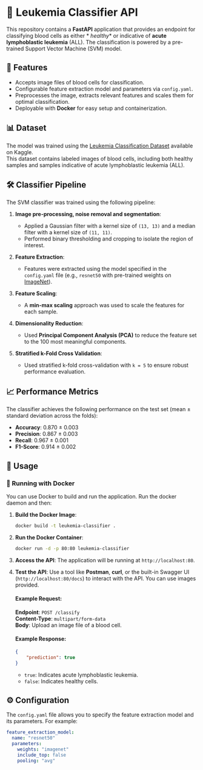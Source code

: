 # 🔬 Leukemia Classifier API

This repository contains a **FastAPI** application that provides an endpoint for classifying blood cells as either *
*healthy** or indicative of **acute lymphoblastic leukemia** (ALL). The classification is powered by a pre-trained
Support Vector Machine (SVM) model.

## 🌟 Features

- Accepts image files of blood cells for classification.
- Configurable feature extraction model and parameters via `config.yaml`.
- Preprocesses the image, extracts relevant features and scales them for optimal classification.
- Deployable with **Docker** for easy setup and containerization.

## 📊 Dataset

The model was trained using
the [Leukemia Classification Dataset](https://www.kaggle.com/datasets/andrewmvd/leukemia-classification) available on
Kaggle.  
This dataset contains labeled images of blood cells, including both healthy samples and samples indicative of acute
lymphoblastic leukemia (ALL).

## 🛠️ Classifier Pipeline

The SVM classifier was trained using the following pipeline:

1. **Image pre-processing, noise removal and segmentation**:
    - Applied a Gaussian filter with a kernel size of `(13, 13)` and a median filter with a kernel size of `(11, 11)`.
    - Performed binary thresholding and cropping to isolate the region of interest.

2. **Feature Extraction**:
    - Features were extracted using the model specified in the `config.yaml` file (e.g., `resnet50` with pre-trained
      weights on [ImageNet](https://www.image-net.org)).

3. **Feature Scaling**:
    - A **min-max scaling** approach was used to scale the features for each sample.

4. **Dimensionality Reduction**:
    - Used **Principal Component Analysis (PCA)** to reduce the feature set to the 100 most meaningful components.

5. **Stratified k-Fold Cross Validation**:
    - Used stratified k-fold cross-validation with `k = 5` to ensure robust performance evaluation.

## 📈 Performance Metrics

The classifier achieves the following performance on the test set (mean ± standard deviation across the folds):

- **Accuracy**: 0.870 ± 0.003
- **Precision**: 0.867 ± 0.003
- **Recall**: 0.967 ± 0.001
- **F1-Score**: 0.914 ± 0.002

## 🚀 Usage

### 🐳 Running with Docker

You can use Docker to build and run the application. Run the docker daemon and then:

1. **Build the Docker Image**:
    ```bash
    docker build -t leukemia-classifier .
    ```

2. **Run the Docker Container**:
    ```bash
    docker run -d -p 80:80 leukemia-classifier
    ```

3. **Access the API**:
   The application will be running at `http://localhost:80`.

4. **Test the API**:
   Use a tool like **Postman**, **curl**, or the built-in Swagger UI (`http://localhost:80/docs`) to interact with the
   API. You can use images provided.

   #### Example Request:
   **Endpoint**: `POST /classify`  
   **Content-Type**: `multipart/form-data`  
   **Body**: Upload an image file of a blood cell.

   #### Example Response:
    ```json
    {
        "prediction": true
    }
    ```
    - `true`: Indicates acute lymphoblastic leukemia.
    - `false`: Indicates healthy cells.

## ⚙️ Configuration

The `config.yaml` file allows you to specify the feature extraction model and its parameters. For example:

```yaml
feature_extraction_model:
  name: "resnet50"
  parameters:
    weights: "imagenet"
    include_top: false
    pooling: "avg"